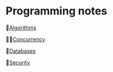 # Programming notes

🧠[Algorithms](./algorithms)

🤹‍♀️[Concurrency](./concurrency)

💾[Databases](./db)

🔐[Security](./security)
